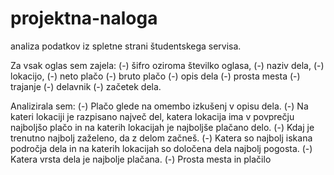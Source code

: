 # projektna-naloga
analiza podatkov iz spletne strani študentskega servisa.

Za vsak oglas sem zajela:
(-) šifro oziroma številko oglasa,
(-) naziv dela,
(-) lokacijo,
(-) neto plačo
(-) bruto plačo
(-) opis dela
(-) prosta mesta
(-) trajanje
(-) delavnik
(-) začetek dela.

Analizirala sem:
(-) Plačo glede na omembo izkušenj v opisu dela.
(-) Na kateri lokaciji je razpisano največ del, katera lokacija ima v povprečju najboljšo plačo in na katerih lokacijah je najboljše plačano delo.
(-) Kdaj je trenutno najbolj zaželeno, da z delom začneš.
(-) Katera so najbolj iskana področja dela in na katerih lokacijah so določena dela najbolj pogosta.
(-) Katera vrsta dela je najbolje plačana.
(-) Prosta mesta in plačilo
